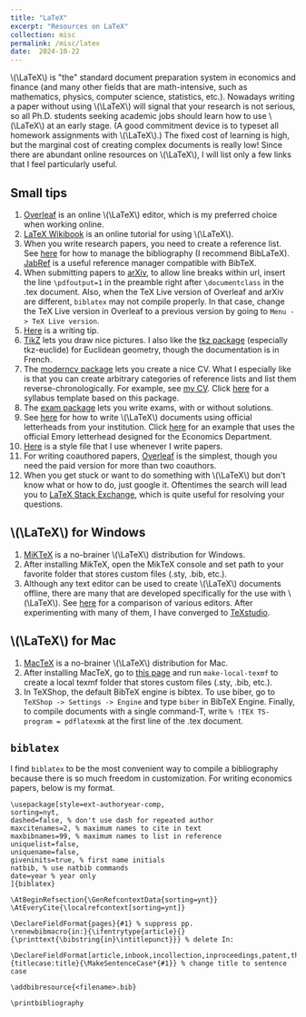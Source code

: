 ```yaml
---
title: "LaTeX"
excerpt: "Resources on LaTeX"
collection: misc
permalink: /misc/latex
date:  2024-10-22
---
```


\\(\LaTeX\\) is "the" standard document preparation system in economics and finance (and many other fields that are math-intensive, such as mathematics, physics, computer science, statistics, etc.).  Nowadays writing a paper without using \\(\LaTeX\\) will signal that your research is not serious, so all Ph.D. students seeking academic jobs should learn how to use \\(\LaTeX\\) at an early stage.  (A good commitment device is to typeset all homework assignments with \\(\LaTeX\\).)  The fixed cost of learning is high, but the marginal cost of creating complex documents is really low!  Since there are abundant online resources on \\(\LaTeX\\), I will list only a few links that I feel particularly useful.

## Small tips

1. [Overleaf](https://www.overleaf.com) is an online \\(\LaTeX\\) editor, which is my preferred choice when working online.
1. [LaTeX Wikibook](https://en.wikibooks.org/wiki/LaTeX) is an online tutorial for using \\(\LaTeX\\).
1. When you write research papers, you need to create a reference list. See [here](https://en.wikibooks.org/wiki/LaTeX/Bibliography_Management) for how to manage the bibliography (I recommend BibLaTeX). [JabRef](http://www.jabref.org/) is a useful reference manager compatible with BibTeX.
1. When submitting papers to [arXiv](https://arxiv.org/), to allow line breaks within url, insert the line `\pdfoutput=1` in the preamble right after `\documentclass` in the .tex document. Also, when the TeX Live version of Overleaf and arXiv are different, `biblatex` may not compile properly. In that case, change the TeX Live version in Overleaf to a previous version by going to `Menu -> TeX Live version`.
1. [Here](/files/latextips.pdf) is a writing tip.
1. [TikZ](https://en.wikibooks.org/wiki/LaTeX/PGF/TikZ) lets you draw nice pictures. I also like the [tkz package](https://ctan.org/tex-archive/macros/latex/contrib/tkz) (especially tkz-euclide) for Euclidean geometry, though the documentation is in French.
1. The [moderncv package](https://ctan.org/tex-archive/macros/latex/contrib/moderncv) lets you create a nice CV.  What I especially like is that you can create arbitrary categories of reference lists and list them reverse-chronologically. For example, see [my CV](https://alexisakira.github.io/cv/). Click [here](/files/syllabus_template.zip) for a syllabus template based on this package.
1. The [exam package](https://ctan.org/tex-archive/macros/latex/contrib/exam) lets you write exams, with or without solutions.
1. See [here](https://tex.stackexchange.com/questions/837/pdf-letterhead-as-document-background) for how to write \\(\LaTeX\\) documents using official letterheads from your institution. Click [here](/files/university_letter_template.zip) for an example that uses the official Emory letterhead designed for the Economics Department.
1. [Here](/files/test.sty) is a style file that I use whenever I write papers.
1. For writing coauthored papers, [Overleaf](https://www.overleaf.com) is the simplest, though you need the paid version for more than two coauthors.
1. When you get stuck or want to do something with \\(\LaTeX\\) but don't know what or how to do, just google it.  Oftentimes the search will lead you to [LaTeX Stack Exchange](https://tex.stackexchange.com/), which is quite useful for resolving your questions.

## \\(\LaTeX\\) for Windows

1. [MiKTeX](https://miktex.org/) is a no-brainer \\(\LaTeX\\) distribution for Windows.
1. After installing MikTeX, open the MikTeX console and set path to your favorite folder that stores custom files (.sty, .bib, etc.).
1. Although any text editor can be used to create \\(\LaTeX\\) documents offline, there are many that are developed specifically for the use with \\(\LaTeX\\). See [here](https://en.wikipedia.org/wiki/Comparison_of_TeX_editors) for a comparison of various editors.  After experimenting with many of them, I have converged to [TeXstudio](https://texstudio.org/).

## \\(\LaTeX\\) for Mac

1. [MacTeX](https://www.tug.org/mactex/) is a no-brainer \\(\LaTeX\\) distribution for Mac.
1. After installing MacTeX, go to [this page](https://github.com/amunn/make-local-texmf) and run ``make-local-texmf`` to create a local texmf folder that stores custom files (.sty, .bib, etc.).
1. In TeXShop, the default BibTeX engine is bibtex. To use biber, go to ``TeXShop -> Settings -> Engine`` and type ``biber`` in BibTeX Engine. Finally, to compile documents with a single command-T, write ``% !TEX TS-program = pdflatexmk`` at the first line of the .tex document.

## `biblatex`

I find `biblatex` to be the most convenient way to compile a bibliography because there is so much freedom in customization. For writing economics papers, below is my format.

````
\usepackage[style=ext-authoryear-comp,
sorting=nyt,
dashed=false, % don't use dash for repeated author
maxcitenames=2, % maximum names to cite in text
maxbibnames=99, % maximum names to list in reference
uniquelist=false,
uniquename=false,
giveninits=true, % first name initials
natbib, % use natbib commands
date=year % year only
]{biblatex}

\AtBeginRefsection{\GenRefcontextData{sorting=ynt}}
\AtEveryCite{\localrefcontext[sorting=ynt]}

\DeclareFieldFormat{pages}{#1} % suppress pp.
\renewbibmacro{in:}{\ifentrytype{article}{}{\printtext{\bibstring{in}\intitlepunct}}} % delete In:

\DeclareFieldFormat[article,inbook,incollection,inproceedings,patent,thesis,unpublished]{titlecase:title}{\MakeSentenceCase*{#1}} % change title to sentence case

\addbibresource{<filename>.bib}

\printbibliography

````